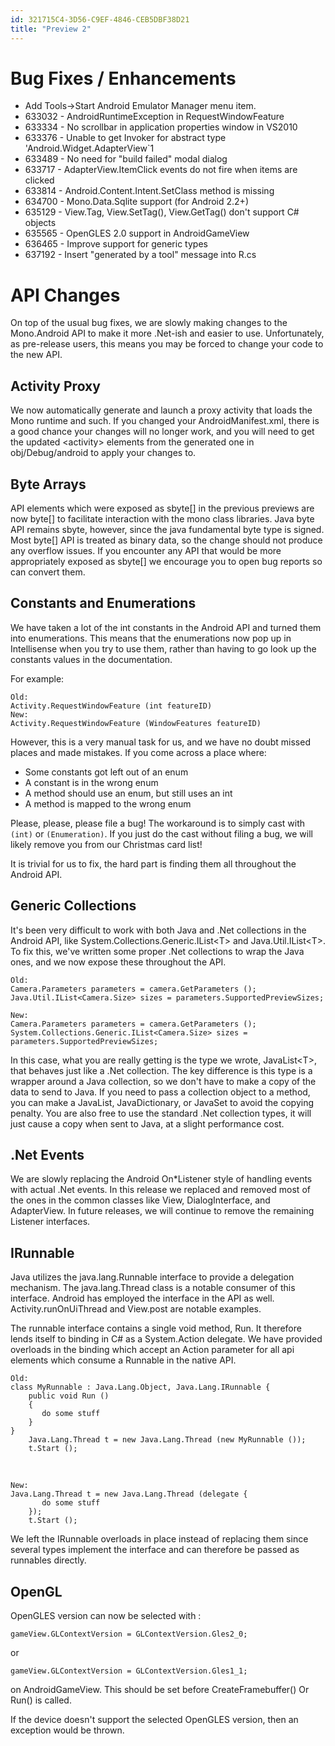 ```yaml
---
id: 321715C4-3D56-C9EF-4846-CEB5DBF38D21
title: "Preview 2"
---
```


<a name="Bug_Fixes_/_Enhancements" class="injected"></a>


# Bug Fixes / Enhancements

-  Add Tools-&gt;Start Android Emulator Manager menu item.
-  633032 - AndroidRuntimeException in RequestWindowFeature
-  633334 - No scrollbar in application properties window in VS2010
-  633376 - Unable to get Invoker for abstract type 'Android.Widget.AdapterView`1 
-  633489 - No need for "build failed" modal dialog
-  633717 - AdapterView.ItemClick events do not fire when items are clicked
-  633814 - Android.Content.Intent.SetClass method is missing
-  634700 - Mono.Data.Sqlite support (for Android 2.2+)
-  635129 - View.Tag, View.SetTag(), View.GetTag() don't support C# objects
-  635565 - OpenGLES 2.0 support in AndroidGameView
-  636465 - Improve support for generic types
-  637192 - Insert "generated by a tool" message into R.cs


 <a name="API_Changes" class="injected"></a>


# API Changes

On top of the usual bug fixes, we are slowly making changes to the
Mono.Android API to make it more .Net-ish and easier to use. Unfortunately, as
pre-release users, this means you may be forced to change your code to the new
API.

 <a name="Activity_Proxy" class="injected"></a>


## Activity Proxy

We now automatically generate and launch a proxy activity that loads the Mono
runtime and such. If you changed your AndroidManifest.xml, there is a good
chance your changes will no longer work, and you will need to get the updated
&lt;activity&gt; elements from the generated one in obj/Debug/android to apply
your changes to.

 <a name="Byte_Arrays" class="injected"></a>


## Byte Arrays

API elements which were exposed as sbyte[] in the previous previews are now
byte[] to facilitate interaction with the mono class libraries. Java byte API
remains sbyte, however, since the java fundamental byte type is signed. Most
byte[] API is treated as binary data, so the change should not produce any
overflow issues. If you encounter any API that would be more appropriately
exposed as sbyte[] we encourage you to open bug reports so can convert them.

 <a name="Constants_and_Enumerations" class="injected"></a>


## Constants and Enumerations

We have taken a lot of the int constants in the Android API and turned them
into enumerations. This means that the enumerations now pop up in Intellisense
when you try to use them, rather than having to go look up the constants values
in the documentation.

For example:

```
Old:
Activity.RequestWindowFeature (int featureID)
New:
Activity.RequestWindowFeature (WindowFeatures featureID)
```

However, this is a very manual task for us, and we have no doubt missed
places and made mistakes. If you come across a place where:

-  Some constants got left out of an enum
-  A constant is in the wrong enum
-  A method should use an enum, but still uses an int
-  A method is mapped to the wrong enum


Please, please, please file a bug! The workaround is to simply cast with `(int)` or `(Enumeration)`. If you just do the cast
without filing a bug, we will likely remove you from our Christmas card
list!

It is trivial for us to fix, the hard part is finding them all throughout the
Android API.

 <a name="Generic_Collections" class="injected"></a>


## Generic Collections

It's been very difficult to work with both Java and .Net collections in the
Android API, like System.Collections.Generic.IList&lt;T&gt; and
Java.Util.IList&lt;T&gt;. To fix this, we've written some proper .Net
collections to wrap the Java ones, and we now expose these throughout the
API.

```
Old:
Camera.Parameters parameters = camera.GetParameters ();
Java.Util.IList<Camera.Size> sizes = parameters.SupportedPreviewSizes;   

New:
Camera.Parameters parameters = camera.GetParameters ();  
System.Collections.Generic.IList<Camera.Size> sizes = parameters.SupportedPreviewSizes;
```

In this case, what you are really getting is the type we wrote,
JavaList&lt;T&gt;, that behaves just like a .Net collection. The key difference
is this type is a wrapper around a Java collection, so we don't have to make a
copy of the data to send to Java. If you need to pass a collection object to a
method, you can make a JavaList, JavaDictionary, or JavaSet to avoid the copying
penalty. You are also free to use the standard .Net collection types, it will
just cause a copy when sent to Java, at a slight performance cost.

 <a name=".Net_Events" class="injected"></a>


## .Net Events

We are slowly replacing the Android On*Listener style of handling events with
actual .Net events. In this release we replaced and removed most of the ones in
the common classes like View, DialogInterface, and AdapterView. In future
releases, we will continue to remove the remaining Listener interfaces.

 <a name="IRunnable" class="injected"></a>


## IRunnable

Java utilizes the java.lang.Runnable interface to provide a delegation
mechanism. The java.lang.Thread class is a notable consumer of this interface.
Android has employed the interface in the API as well. Activity.runOnUiThread
and View.post are notable examples.

The runnable interface contains a single void method, Run. It therefore lends
itself to binding in C# as a System.Action delegate. We have provided overloads
in the binding which accept an Action parameter for all api elements which
consume a Runnable in the native API.

```
Old:
class MyRunnable : Java.Lang.Object, Java.Lang.IRunnable {  
    public void Run ()  
    { 
       do some stuff
    }  
}  
    Java.Lang.Thread t = new Java.Lang.Thread (new MyRunnable ());  
    t.Start ();
```

&nbsp;

```
New:
Java.Lang.Thread t = new Java.Lang.Thread (delegate {  
       do some stuff 
    });  
    t.Start ();
```

We left the IRunnable overloads in place instead of replacing them since
several types implement the interface and can therefore be passed as runnables
directly.

 <a name="OpenGL" class="injected"></a>


## OpenGL

OpenGLES version can now be selected with :

```
gameView.GLContextVersion = GLContextVersion.Gles2_0;
```

or

```
gameView.GLContextVersion = GLContextVersion.Gles1_1;
```

on AndroidGameView. This should be set before CreateFramebuffer() Or Run() is
called.

If the device doesn't support the selected OpenGLES version, then an
exception would be thrown.
